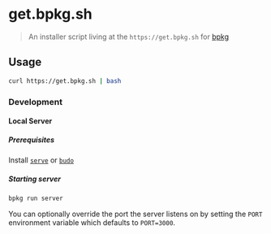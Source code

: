get.bpkg.sh
===========

> An installer script living at the `https://get.bpkg.sh` for [bpkg](https://github.com/bpkg/bpkg)

## Usage

```sh
curl https://get.bpkg.sh | bash
```

### Development

#### Local Server

##### Prerequisites

Install [`serve`](https://github.com/vercel/serve) or [`budo`](https://github.com/mattdesl/budo)

##### Starting server

```sh
bpkg run server
```

You can optionally override the port the server listens on by setting
the `PORT` environment variable which defaults to `PORT=3000`.
